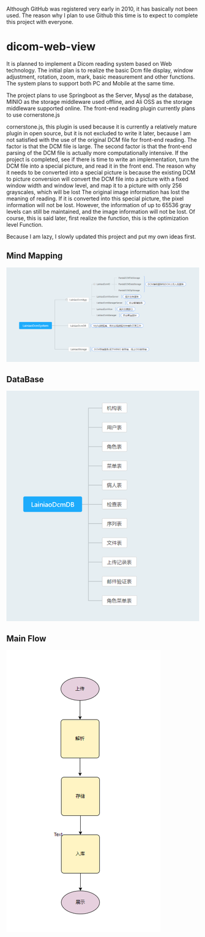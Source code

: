 

Although GitHub was registered very early in 2010, it has basically not been used. The reason why I plan to use Github this time is to expect to complete this project with everyone.

# dicom-web-view

It is planned to implement a Dicom reading system based on Web technology. The initial plan is to realize the basic Dcm file display, window adjustment, rotation, zoom, mark, basic measurement and other functions. The system plans to support both PC and Mobile at the same time.


The project plans to use Springboot as the Server, Mysql as the database, MINIO as the storage middleware used offline, and Ali OSS as the storage middleware supported online. The front-end reading plugin currently plans to use cornerstone.js

cornerstone.js, this plugin is used because it is currently a relatively mature plugin in open source, but it is not excluded to write it later, because I am not satisfied with the use of the original DCM file for front-end reading. The factor is that the DCM file is large. The second factor is that the front-end parsing of the DCM file is actually more computationally intensive. If the project is completed, see if there is time to write an implementation, turn the DCM file into a special picture, and read it in the front end. The reason why it needs to be converted into a special picture is because the existing DCM to picture conversion will convert the DCM file into a picture with a fixed window width and window level, and map it to a picture with only 256 grayscales, which will be lost The original image information has lost the meaning of reading. If it is converted into this special picture, the pixel information will not be lost. However, the information of up to 65536 gray levels can still be maintained, and the image information will not be lost. Of course, this is said later, first realize the function, this is the optimization level Function.

 
Because I am lazy, I slowly updated this project and put my own ideas first.
 
Mind Mapping
------------
 
![image](https://github.com/lainiao/dicom-web-view/blob/master/document/img/1.png)
 
DataBase
-----------

![image](https://github.com/lainiao/dicom-web-view/blob/master/document/img/2.png)

Main Flow
-------------

![image](https://github.com/lainiao/dicom-web-view/blob/master/document/img/3.png)


